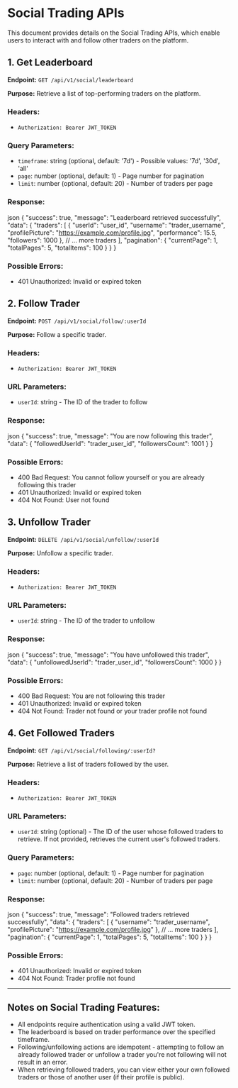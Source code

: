 # Social Trading APIs

This document provides details on the Social Trading APIs, which enable users to interact with and follow other traders on the platform.

## 1. Get Leaderboard

**Endpoint:** `GET /api/v1/social/leaderboard`

**Purpose:** Retrieve a list of top-performing traders on the platform.

### Headers:
- `Authorization: Bearer JWT_TOKEN`

### Query Parameters:
- `timeframe`: string (optional, default: '7d') - Possible values: '7d', '30d', 'all'
- `page`: number (optional, default: 1) - Page number for pagination
- `limit`: number (optional, default: 20) - Number of traders per page

### Response:
json
{
"success": true,
"message": "Leaderboard retrieved successfully",
"data": {
"traders": [
{
"userId": "user_id",
"username": "trader_username",
"profilePicture": "https://example.com/profile.jpg",
"performance": 15.5,
"followers": 1000
},
// ... more traders
],
"pagination": {
"currentPage": 1,
"totalPages": 5,
"totalItems": 100
}
}
}
### Possible Errors:
- 401 Unauthorized: Invalid or expired token

## 2. Follow Trader

**Endpoint:** `POST /api/v1/social/follow/:userId`

**Purpose:** Follow a specific trader.

### Headers:
- `Authorization: Bearer JWT_TOKEN`

### URL Parameters:
- `userId`: string - The ID of the trader to follow

### Response:
json
{
"success": true,
"message": "You are now following this trader",
"data": {
"followedUserId": "trader_user_id",
"followersCount": 1001
}
}
### Possible Errors:
- 400 Bad Request: You cannot follow yourself or you are already following this trader
- 401 Unauthorized: Invalid or expired token
- 404 Not Found: User not found

## 3. Unfollow Trader

**Endpoint:** `DELETE /api/v1/social/unfollow/:userId`

**Purpose:** Unfollow a specific trader.

### Headers:
- `Authorization: Bearer JWT_TOKEN`

### URL Parameters:
- `userId`: string - The ID of the trader to unfollow

### Response:
json
{
"success": true,
"message": "You have unfollowed this trader",
"data": {
"unfollowedUserId": "trader_user_id",
"followersCount": 1000
}
}
### Possible Errors:
- 400 Bad Request: You are not following this trader
- 401 Unauthorized: Invalid or expired token
- 404 Not Found: Trader not found or your trader profile not found

## 4. Get Followed Traders

**Endpoint:** `GET /api/v1/social/following/:userId?`

**Purpose:** Retrieve a list of traders followed by the user.

### Headers:
- `Authorization: Bearer JWT_TOKEN`

### URL Parameters:
- `userId`: string (optional) - The ID of the user whose followed traders to retrieve. If not provided, retrieves the current user's followed traders.

### Query Parameters:
- `page`: number (optional, default: 1) - Page number for pagination
- `limit`: number (optional, default: 20) - Number of traders per page

### Response:
json
{
"success": true,
"message": "Followed traders retrieved successfully",
"data": {
"traders": [
{
"username": "trader_username",
"profilePicture": "https://example.com/profile.jpg"
},
// ... more traders
],
"pagination": {
"currentPage": 1,
"totalPages": 5,
"totalItems": 100
}
}
}

### Possible Errors:
- 401 Unauthorized: Invalid or expired token
- 404 Not Found: Trader profile not found

---

## Notes on Social Trading Features:
- All endpoints require authentication using a valid JWT token.
- The leaderboard is based on trader performance over the specified timeframe.
- Following/unfollowing actions are idempotent - attempting to follow an already followed trader or unfollow a trader you're not following will not result in an error.
- When retrieving followed traders, you can view either your own followed traders or those of another user (if their profile is public).
